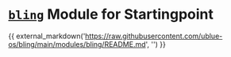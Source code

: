 # [`bling`](https://github.com/ublue-os/bling) Module for Startingpoint

{{ external_markdown('https://raw.githubusercontent.com/ublue-os/bling/main/modules/bling/README.md', '') }}
